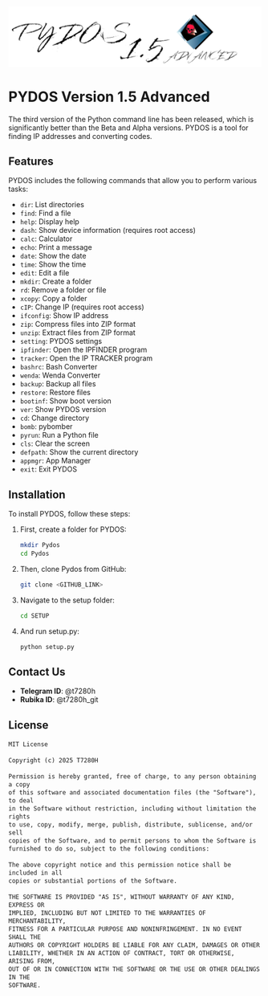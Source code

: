 ![Pydos Logo](./IMG/advanced.png)
# PYDOS Version 1.5 Advanced

The third version of the Python command line has been released, which is significantly better than the Beta and Alpha versions. PYDOS is a tool for finding IP addresses and converting codes.

## Features

PYDOS includes the following commands that allow you to perform various tasks:

- `dir`: List directories
- `find`: Find a file
- `help`: Display help
- `dash`: Show device information (requires root access)
- `calc`: Calculator
- `echo`: Print a message
- `date`: Show the date
- `time`: Show the time
- `edit`: Edit a file
- `mkdir`: Create a folder
- `rd`: Remove a folder or file
- `xcopy`: Copy a folder
- `cIP`: Change IP (requires root access)
- `ifconfig`: Show IP address
- `zip`: Compress files into ZIP format
- `unzip`: Extract files from ZIP format
- `setting`: PYDOS settings
- `ipfinder`: Open the IPFINDER program
- `tracker`: Open the IP TRACKER program
- `bashrc`: Bash Converter
- `wenda`: Wenda Converter
- `backup`: Backup all files
- `restore`: Restore files
- `bootinf`: Show boot version
- `ver`: Show PYDOS version
- `cd`: Change directory
- `bomb`: pybomber
- `pyrun`: Run a Python file
- `cls`: Clear the screen
- `defpath`: Show the current directory
- `appmgr`: App Manager 
- `exit`: Exit PYDOS

## Installation

To install PYDOS, follow these steps:

1. First, create a folder for PYDOS:
    ```bash
    mkdir Pydos
    cd Pydos
    ```
2. Then, clone Pydos from GitHub:
    ```bash
    git clone <GITHUB_LINK>
    ```
3. Navigate to the setup folder:
    ```bash
    cd SETUP
    ```
4. And run setup.py:
    ```bash
    python setup.py
    ```

## Contact Us

- **Telegram ID**: @t7280h
- **Rubika ID**: @t7280h_git

## License

```license
MIT License

Copyright (c) 2025 T7280H

Permission is hereby granted, free of charge, to any person obtaining a copy
of this software and associated documentation files (the "Software"), to deal
in the Software without restriction, including without limitation the rights
to use, copy, modify, merge, publish, distribute, sublicense, and/or sell
copies of the Software, and to permit persons to whom the Software is
furnished to do so, subject to the following conditions:

The above copyright notice and this permission notice shall be included in all
copies or substantial portions of the Software.

THE SOFTWARE IS PROVIDED "AS IS", WITHOUT WARRANTY OF ANY KIND, EXPRESS OR
IMPLIED, INCLUDING BUT NOT LIMITED TO THE WARRANTIES OF MERCHANTABILITY,
FITNESS FOR A PARTICULAR PURPOSE AND NONINFRINGEMENT. IN NO EVENT SHALL THE
AUTHORS OR COPYRIGHT HOLDERS BE LIABLE FOR ANY CLAIM, DAMAGES OR OTHER
LIABILITY, WHETHER IN AN ACTION OF CONTRACT, TORT OR OTHERWISE, ARISING FROM,
OUT OF OR IN CONNECTION WITH THE SOFTWARE OR THE USE OR OTHER DEALINGS IN THE
SOFTWARE.
```
